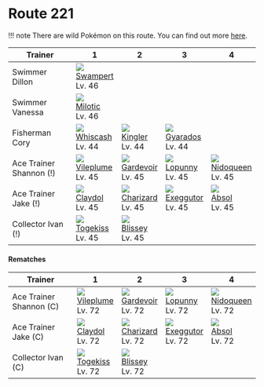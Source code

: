 # Route 221

!!! note
    There are wild Pokémon on this route. You can find out more [here](../../wild_pokemon/route_221/).


Trainer                 | 1                                   | 2                                   | 3                                   | 4
---                     | ---                                 | ---                                 | ---                                 | ---
Swimmer Dillon          | ![][260]<br> [Swampert]<br> Lv. 46
Swimmer Vanessa         | ![][350]<br> [Milotic]<br> Lv. 46
Fisherman Cory          | ![][340]<br> [Whiscash]<br> Lv. 44  | ![][099]<br> [Kingler]<br> Lv. 44   | ![][130]<br> [Gyarados]<br> Lv. 44
Ace Trainer Shannon (!) | ![][045]<br> [Vileplume]<br> Lv. 45 | ![][282]<br> [Gardevoir]<br> Lv. 45 | ![][428]<br> [Lopunny]<br> Lv. 45   | ![][031]<br> [Nidoqueen]<br> Lv. 45
Ace Trainer Jake (!)    | ![][344]<br> [Claydol]<br> Lv. 45   | ![][006]<br> [Charizard]<br> Lv. 45 | ![][103]<br> [Exeggutor]<br> Lv. 45 | ![][359]<br> [Absol]<br> Lv. 45
Collector Ivan (!)      | ![][468]<br> [Togekiss]<br> Lv. 45  | ![][242]<br> [Blissey]<br> Lv. 45

#### Rematches

Trainer                 | 1                                   | 2                                   | 3                                   | 4
---                     | ---                                 | ---                                 | ---                                 | ---
Ace Trainer Shannon (C) | ![][045]<br> [Vileplume]<br> Lv. 72 | ![][282]<br> [Gardevoir]<br> Lv. 72 | ![][428]<br> [Lopunny]<br> Lv. 72   | ![][031]<br> [Nidoqueen]<br> Lv. 72
Ace Trainer Jake (C)    | ![][344]<br> [Claydol]<br> Lv. 72   | ![][006]<br> [Charizard]<br> Lv. 72 | ![][103]<br> [Exeggutor]<br> Lv. 72 | ![][359]<br> [Absol]<br> Lv. 72
Collector Ivan (C)      | ![][468]<br> [Togekiss]<br> Lv. 72  | ![][242]<br> [Blissey]<br> Lv. 72

[Charizard]: ../../pokemon_changes/006/
[Nidoqueen]: ../../pokemon_changes/031/
[Vileplume]: ../../pokemon_changes/045/
[Kingler]: ../../pokemon_changes/099/
[Exeggutor]: ../../pokemon_changes/103/
[Gyarados]: ../../pokemon_changes/130/
[Blissey]: ../../pokemon_changes/242/
[Swampert]: ../../pokemon_changes/260/
[Gardevoir]: ../../pokemon_changes/282/
[Whiscash]: ../../pokemon_changes/340/
[Claydol]: ../../pokemon_changes/344/
[Milotic]: ../../pokemon_changes/350/
[Absol]: ../../pokemon_changes/359/
[Lopunny]: ../../pokemon_changes/428/
[Togekiss]: ../../pokemon_changes/468/
[006]: ../img/pokemon/006.png
[031]: ../img/pokemon/031.png
[045]: ../img/pokemon/045.png
[099]: ../img/pokemon/099.png
[103]: ../img/pokemon/103.png
[130]: ../img/pokemon/130.png
[242]: ../img/pokemon/242.png
[260]: ../img/pokemon/260.png
[282]: ../img/pokemon/282.png
[340]: ../img/pokemon/340.png
[344]: ../img/pokemon/344.png
[350]: ../img/pokemon/350.png
[359]: ../img/pokemon/359.png
[428]: ../img/pokemon/428.png
[468]: ../img/pokemon/468.png
